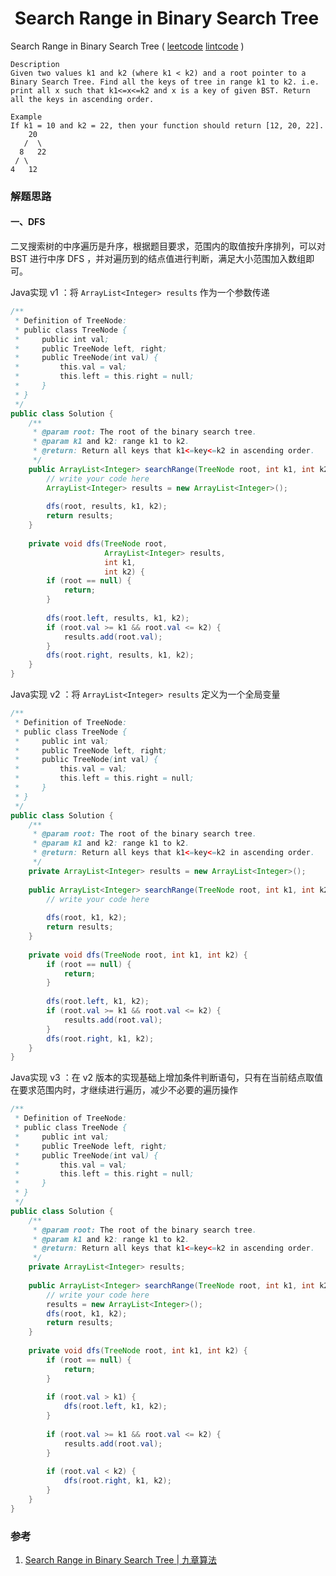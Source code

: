 #  Search Range in Binary Search Tree

 Search Range in Binary Search Tree ( [leetcode]() [lintcode](http://www.lintcode.com/en/problem/search-range-in-binary-search-tree/) )

```
Description
Given two values k1 and k2 (where k1 < k2) and a root pointer to a Binary Search Tree. Find all the keys of tree in range k1 to k2. i.e. print all x such that k1<=x<=k2 and x is a key of given BST. Return all the keys in ascending order.

Example
If k1 = 10 and k2 = 22, then your function should return [12, 20, 22].
    20
   /  \
  8   22
 / \
4   12
```



### 解题思路

#### 一、DFS

二叉搜索树的中序遍历是升序，根据题目要求，范围内的取值按升序排列，可以对 BST 进行中序 DFS ，并对遍历到的结点值进行判断，满足大小范围加入数组即可。



Java实现 v1 ：将 `ArrayList<Integer> results` 作为一个参数传递

```java
/**
 * Definition of TreeNode:
 * public class TreeNode {
 *     public int val;
 *     public TreeNode left, right;
 *     public TreeNode(int val) {
 *         this.val = val;
 *         this.left = this.right = null;
 *     }
 * }
 */
public class Solution {
    /**
     * @param root: The root of the binary search tree.
     * @param k1 and k2: range k1 to k2.
     * @return: Return all keys that k1<=key<=k2 in ascending order.
     */
    public ArrayList<Integer> searchRange(TreeNode root, int k1, int k2) {
        // write your code here
        ArrayList<Integer> results = new ArrayList<Integer>();
        
        dfs(root, results, k1, k2);
        return results;
    }
    
    private void dfs(TreeNode root,
                     ArrayList<Integer> results,
                     int k1,
                     int k2) {
        if (root == null) {
            return;
        }
        
        dfs(root.left, results, k1, k2);
        if (root.val >= k1 && root.val <= k2) {
            results.add(root.val);
        }
        dfs(root.right, results, k1, k2);
    }
} 
```



Java实现 v2 ：将 `ArrayList<Integer> results` 定义为一个全局变量

```java
/**
 * Definition of TreeNode:
 * public class TreeNode {
 *     public int val;
 *     public TreeNode left, right;
 *     public TreeNode(int val) {
 *         this.val = val;
 *         this.left = this.right = null;
 *     }
 * }
 */
public class Solution {
    /**
     * @param root: The root of the binary search tree.
     * @param k1 and k2: range k1 to k2.
     * @return: Return all keys that k1<=key<=k2 in ascending order.
     */
    private ArrayList<Integer> results = new ArrayList<Integer>(); 
    
    public ArrayList<Integer> searchRange(TreeNode root, int k1, int k2) {
        // write your code here
        
        dfs(root, k1, k2);
        return results;
    }
    
    private void dfs(TreeNode root, int k1, int k2) {
        if (root == null) {
            return;
        }
        
        dfs(root.left, k1, k2);
        if (root.val >= k1 && root.val <= k2) {
            results.add(root.val);
        }
        dfs(root.right, k1, k2);
    }
} 
```



Java实现 v3 ：在 v2 版本的实现基础上增加条件判断语句，只有在当前结点取值在要求范围内时，才继续进行遍历，减少不必要的遍历操作

```java
/**
 * Definition of TreeNode:
 * public class TreeNode {
 *     public int val;
 *     public TreeNode left, right;
 *     public TreeNode(int val) {
 *         this.val = val;
 *         this.left = this.right = null;
 *     }
 * }
 */
public class Solution {
    /**
     * @param root: The root of the binary search tree.
     * @param k1 and k2: range k1 to k2.
     * @return: Return all keys that k1<=key<=k2 in ascending order.
     */
    private ArrayList<Integer> results; 
    
    public ArrayList<Integer> searchRange(TreeNode root, int k1, int k2) {
        // write your code here
        results = new ArrayList<Integer>();
        dfs(root, k1, k2);
        return results;
    }
    
    private void dfs(TreeNode root, int k1, int k2) {
        if (root == null) {
            return;
        }
        
        if (root.val > k1) {
            dfs(root.left, k1, k2);
        }
        
        if (root.val >= k1 && root.val <= k2) {
            results.add(root.val);
        }
        
        if (root.val < k2) {
            dfs(root.right, k1, k2);
        }
    }
} 
```





### 参考

1. [Search Range in Binary Search Tree | 九章算法](http://www.jiuzhang.com/solutions/search-range-in-binary-search-tree/)

